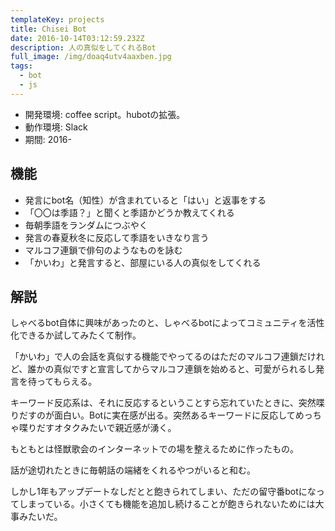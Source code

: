 ```yaml
---
templateKey: projects
title: Chisei Bot
date: 2016-10-14T03:12:59.232Z
description: 人の真似をしてくれるBot
full_image: /img/doaq4utv4aaxben.jpg
tags:
  - bot
  - js
---
```


 - 開発環境: coffee script。hubotの拡張。
 - 動作環境: Slack
 - 期間: 2016-

## 機能

 - 発言にbot名（知性）が含まれていると「はい」と返事をする
 - 「〇〇は季語？」と聞くと季語かどうか教えてくれる
 - 毎朝季語をランダムにつぶやく
 - 発言の春夏秋冬に反応して季語をいきなり言う
 - マルコフ連鎖で俳句のようなものを詠む
 - 「かいわ」と発言すると、部屋にいる人の真似をしてくれる


## 解説
しゃべるbot自体に興味があったのと、しゃべるbotによってコミュニティを活性化できるか試してみたくて制作。

「かいわ」で人の会話を真似する機能でやってるのはただのマルコフ連鎖だけれど、誰かの真似ですと宣言してからマルコフ連鎖を始めると、可愛がられるし発言を待ってもらえる。

キーワード反応系は、それに反応するということすら忘れていたときに、突然喋りだすのが面白い。Botに実在感が出る。突然あるキーワードに反応してめっちゃ喋りだすオタクみたいで親近感が湧く。

もともとは怪獣歌会のインターネットでの場を整えるために作ったもの。

話が途切れたときに毎朝話の端緒をくれるやつがいると和む。

しかし1年もアップデートなしだとと飽きられてしまい、ただの留守番botになってしまっている。小さくても機能を追加し続けることが飽きられないためには大事みたいだ。
